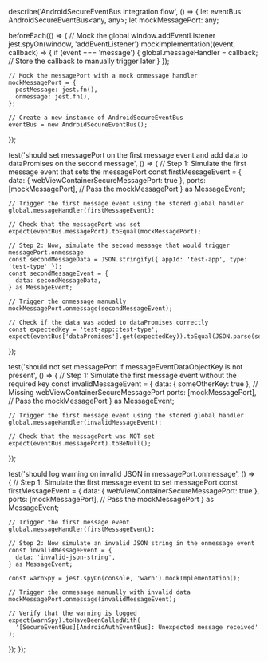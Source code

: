 describe('AndroidSecureEventBus integration flow', () => {
  let eventBus: AndroidSecureEventBus<any, any>;
  let mockMessagePort: any;

  beforeEach(() => {
    // Mock the global window.addEventListener
    jest.spyOn(window, 'addEventListener').mockImplementation((event, callback) => {
      if (event === 'message') {
        global.messageHandler = callback; // Store the callback to manually trigger later
      }
    });

    // Mock the messagePort with a mock onmessage handler
    mockMessagePort = {
      postMessage: jest.fn(),
      onmessage: jest.fn(),
    };

    // Create a new instance of AndroidSecureEventBus
    eventBus = new AndroidSecureEventBus();
  });

  test('should set messagePort on the first message event and add data to dataPromises on the second message', () => {
    // Step 1: Simulate the first message event that sets the messagePort
    const firstMessageEvent = {
      data: { webViewContainerSecureMessagePort: true },
      ports: [mockMessagePort], // Pass the mockMessagePort
    } as MessageEvent;

    // Trigger the first message event using the stored global handler
    global.messageHandler(firstMessageEvent);

    // Check that the messagePort was set
    expect(eventBus.messagePort).toEqual(mockMessagePort);

    // Step 2: Now, simulate the second message that would trigger messagePort.onmessage
    const secondMessageData = JSON.stringify({ appId: 'test-app', type: 'test-type' });
    const secondMessageEvent = {
      data: secondMessageData,
    } as MessageEvent;

    // Trigger the onmessage manually
    mockMessagePort.onmessage(secondMessageEvent);

    // Check if the data was added to dataPromises correctly
    const expectedKey = 'test-app::test-type';
    expect(eventBus['dataPromises'].get(expectedKey)).toEqual(JSON.parse(secondMessageData));
  });

  test('should not set messagePort if messageEventDataObjectKey is not present', () => {
    // Step 1: Simulate the first message event without the required key
    const invalidMessageEvent = {
      data: { someOtherKey: true }, // Missing webViewContainerSecureMessagePort
      ports: [mockMessagePort], // Pass the mockMessagePort
    } as MessageEvent;

    // Trigger the first message event using the stored global handler
    global.messageHandler(invalidMessageEvent);

    // Check that the messagePort was NOT set
    expect(eventBus.messagePort).toBeNull();
  });

  test('should log warning on invalid JSON in messagePort.onmessage', () => {
    // Step 1: Simulate the first message event to set messagePort
    const firstMessageEvent = {
      data: { webViewContainerSecureMessagePort: true },
      ports: [mockMessagePort], // Pass the mockMessagePort
    } as MessageEvent;

    // Trigger the first message event
    global.messageHandler(firstMessageEvent);

    // Step 2: Now simulate an invalid JSON string in the onmessage event
    const invalidMessageEvent = {
      data: 'invalid-json-string',
    } as MessageEvent;

    const warnSpy = jest.spyOn(console, 'warn').mockImplementation();

    // Trigger the onmessage manually with invalid data
    mockMessagePort.onmessage(invalidMessageEvent);

    // Verify that the warning is logged
    expect(warnSpy).toHaveBeenCalledWith(
      '[SecureEventBus][AndroidAuthEventBus]: Unexpected message received'
    );
  });
});
